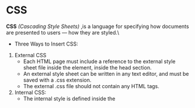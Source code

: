 # CSS
**CSS**  *(Cascading Style Sheets)* ,is a language for specifying how documents are presented to users — how they are styled.\
* Three Ways to Insert CSS:
1. External CSS
    * Each HTML page must include a reference to the external style sheet file inside the <link> element, inside the head section.
    * An external style sheet can be written in any text editor, and must be saved with a .css extension. 
    * The external .css file should not contain any HTML tags.
2. Internal CSS:
    * The internal style is defined inside the <style> element, inside the head section.
3. Inline CSS:
    * To use inline styles, add the style attribute to the relevant element. The style attribute can contain any CSS property.

 * Adding color:
   
 ![pic4](pic4.PNG)
   
